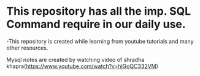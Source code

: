 
# This repository has all the imp. SQL Command require in our daily use.


-This repository is created while learning from youtube tutorials and many other resources.

Mysql notes are created by watching video of shradha khapra(https://www.youtube.com/watch?v=hlGoQC332VM)


